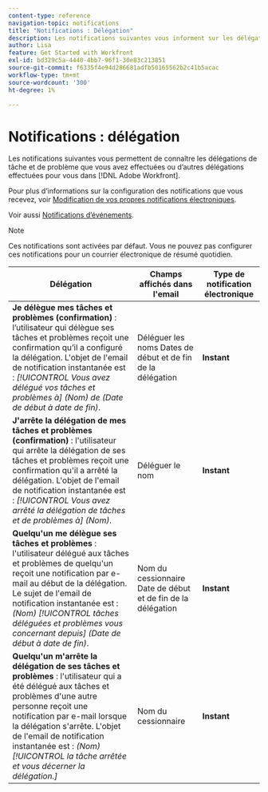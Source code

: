 ```yaml
---
content-type: reference
navigation-topic: notifications
title: "Notifications : Délégation"
description: Les notifications suivantes vous informent sur les délégations de tâche et de problème que vous avez effectuées ou d’autres délégations effectuées pour vous dans Adobe Workfront.
author: Lisa
feature: Get Started with Workfront
exl-id: bd329c5a-4440-4bb7-96f1-30e83c213851
source-git-commit: f6335f4e94d286681adfb50165562b2c41b5acac
workflow-type: tm+mt
source-wordcount: '300'
ht-degree: 1%

---
```


# Notifications : délégation

Les notifications suivantes vous permettent de connaître les délégations de tâche et de problème que vous avez effectuées ou d’autres délégations effectuées pour vous dans [!DNL Adobe Workfront].

Pour plus d’informations sur la configuration des notifications que vous recevez, voir [Modification de vos propres notifications électroniques](activate-or-deactivate-your-own-event-notifications.md).

Voir aussi [Notifications d’événements](event-notifications.md).

>[!NOTE]
>
>Ces notifications sont activées par défaut. Vous ne pouvez pas configurer ces notifications pour un courrier électronique de résumé quotidien.

| Délégation | Champs affichés dans l&#39;email | Type de notification électronique |
|------------------------------------------------------------------------------------------------------------------------------------------------------------------------------------------------------------------------------------------------------------------------------------------------|-----------------------------------------------------|----------------------------|
| **Je délègue mes tâches et problèmes (confirmation)** : l’utilisateur qui délègue ses tâches et problèmes reçoit une confirmation qu’il a configuré la délégation. L&#39;objet de l&#39;email de notification instantanée est : *[!UICONTROL Vous avez délégué vos tâches et problèmes à] (Nom) de (Date de début à date de fin)*. | Déléguer les noms Dates de début et de fin de la délégation | **Instant** |
| **J&#39;arrête la délégation de mes tâches et problèmes (confirmation)** : l&#39;utilisateur qui arrête la délégation de ses tâches et problèmes reçoit une confirmation qu&#39;il a arrêté la délégation. L&#39;objet de l&#39;email de notification instantanée est : *[!UICONTROL Vous avez arrêté la délégation de tâches et de problèmes à] (Nom)*. | Déléguer le nom | **Instant** |
| **Quelqu&#39;un me délègue ses tâches et problèmes** : l&#39;utilisateur délégué aux tâches et problèmes de quelqu&#39;un reçoit une notification par e-mail au début de la délégation. Le sujet de l&#39;email de notification instantanée est : *(Nom) [!UICONTROL  tâches déléguées et problèmes vous concernant depuis] (Date de début à date de fin)*. | Nom du cessionnaire Date de début et de fin de la délégation | **Instant** |
| **Quelqu&#39;un m&#39;arrête la délégation de ses tâches et problèmes** : l&#39;utilisateur qui a été délégué aux tâches et problèmes d&#39;une autre personne reçoit une notification par e-mail lorsque la délégation s&#39;arrête. L&#39;objet de l&#39;email de notification instantanée est : *(Nom) [!UICONTROL la tâche arrêtée et vous décerner la délégation.]* | Nom du cessionnaire | **Instant** |
